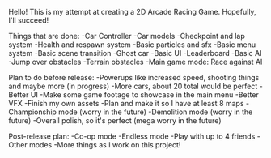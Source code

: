 Hello!
This is my attempt at creating a 2D Arcade Racing Game. Hopefully, I'll succeed!

Things that are done:
-Car Controller
-Car models
-Checkpoint and lap system
-Health and respawn system
-Basic particles and sfx
-Basic menu system
-Basic scene transition
-Ghost car
-Basic UI
-Leaderboard
-Basic AI
-Jump over obstacles
-Terrain obstacles
-Main game mode: Race against AI

Plan to do before release:
-Powerups like increased speed, shooting things and maybe more (in progress)
-More cars, about 20 total would be perfect
-Better UI
-Make some game footage to showcase in the main menu
-Better VFX
-Finish my own assets
-Plan and make it so I have at least 8 maps
-Championship mode (worry in the future)
-Demolition mode (worry in the future)
-Overall polish, so it's perfect (mega worry in the future)

Post-release plan:
-Co-op mode
-Endless mode
-Play with up to 4 friends
-Other modes
-More things as I work on this project!
